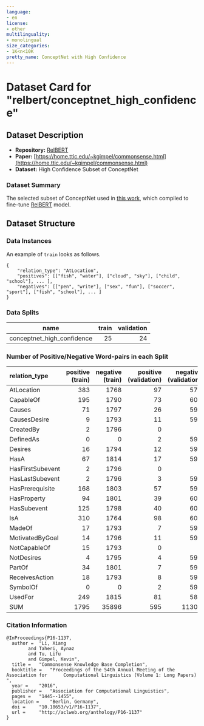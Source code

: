 ```yaml
---
language:
- en
license:
- other
multilinguality:
- monolingual
size_categories:
- 1K<n<10K
pretty_name: ConceptNet with High Confidence
---
```

# Dataset Card for "relbert/conceptnet_high_confidence"
## Dataset Description
- **Repository:** [RelBERT](https://github.com/asahi417/relbert)
- **Paper:** [https://home.ttic.edu/~kgimpel/commonsense.html](https://home.ttic.edu/~kgimpel/commonsense.html)
- **Dataset:** High Confidence Subset of ConceptNet

### Dataset Summary
The selected subset of ConceptNet used in [this work](https://home.ttic.edu/~kgimpel/commonsense.html), which compiled 
to fine-tune [RelBERT](https://github.com/asahi417/relbert) model.

## Dataset Structure
### Data Instances
An example of `train` looks as follows.
```
{
    "relation_type": "AtLocation",
    "positives": [["fish", "water"], ["cloud", "sky"], ["child", "school"], ... ],
    "negatives": [["pen", "write"], ["sex", "fun"], ["soccer", "sport"], ["fish", "school"], ... ]
}
```

### Data Splits
|  name   |train|validation|
|---------|----:|---------:|
|conceptnet_high_confidence| 25 |      24|

### Number of Positive/Negative Word-pairs in each Split

| relation_type    |   positive (train) |   negative (train) |   positive (validation) |   negative (validation) |
|:-----------------|-------------------:|-------------------:|------------------------:|------------------------:|
| AtLocation       |                383 |               1768 |                      97 |                     578 |
| CapableOf        |                195 |               1790 |                      73 |                     600 |
| Causes           |                 71 |               1797 |                      26 |                     595 |
| CausesDesire     |                  9 |               1793 |                      11 |                     595 |
| CreatedBy        |                  2 |               1796 |                       0 |                       0 |
| DefinedAs        |                  0 |                  0 |                       2 |                     595 |
| Desires          |                 16 |               1794 |                      12 |                     595 |
| HasA             |                 67 |               1814 |                      17 |                     595 |
| HasFirstSubevent |                  2 |               1796 |                       0 |                       0 |
| HasLastSubevent  |                  2 |               1796 |                       3 |                     593 |
| HasPrerequisite  |                168 |               1803 |                      57 |                     592 |
| HasProperty      |                 94 |               1801 |                      39 |                     605 |
| HasSubevent      |                125 |               1798 |                      40 |                     609 |
| IsA              |                310 |               1764 |                      98 |                     603 |
| MadeOf           |                 17 |               1793 |                       7 |                     593 |
| MotivatedByGoal  |                 14 |               1796 |                      11 |                     595 |
| NotCapableOf     |                 15 |               1793 |                       0 |                       0 |
| NotDesires       |                  4 |               1795 |                       4 |                     592 |
| PartOf           |                 34 |               1801 |                       7 |                     593 |
| ReceivesAction   |                 18 |               1793 |                       8 |                     593 |
| SymbolOf         |                  0 |                  0 |                       2 |                     596 |
| UsedFor          |                249 |               1815 |                      81 |                     588 |
| SUM              |               1795 |              35896 |                     595 |                   11305 |

### Citation Information
```
@InProceedings{P16-1137,
  author = 	"Li, Xiang
		and Taheri, Aynaz
		and Tu, Lifu
		and Gimpel, Kevin",
  title = 	"Commonsense Knowledge Base Completion",
  booktitle = 	"Proceedings of the 54th Annual Meeting of the Association for      Computational Linguistics (Volume 1: Long Papers)    ",
  year = 	"2016",
  publisher = 	"Association for Computational Linguistics",
  pages = 	"1445--1455",
  location = 	"Berlin, Germany",
  doi = 	"10.18653/v1/P16-1137",
  url = 	"http://aclweb.org/anthology/P16-1137"
}
```